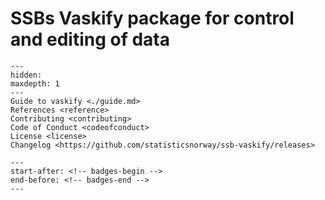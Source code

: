 
# SSBs Vaskify package for control and editing of data

```{toctree}
---
hidden:
maxdepth: 1
---
Guide to vaskify <./guide.md>
References <reference>
Contributing <contributing>
Code of Conduct <codeofconduct>
License <license>
Changelog <https://github.com/statisticsnorway/ssb-vaskify/releases>
```

```{include} ../README.md
---
start-after: <!-- badges-begin -->
end-before: <!-- badges-end -->
---
```
